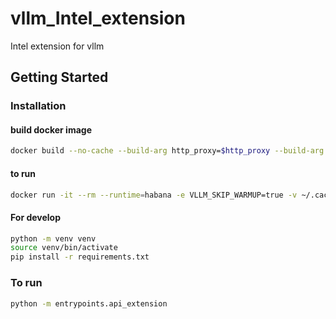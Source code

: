 # vllm_Intel_extension

Intel extension for vllm

## Getting Started

### Installation

#### build docker image

```bash
docker build --no-cache --build-arg http_proxy=$http_proxy --build-arg https_proxy=$https_proxy -f Dockerfile.hpu -t llama3.1-8b-instruct-test .
```

#### to run

```bash
docker run -it --rm --runtime=habana -e VLLM_SKIP_WARMUP=true -v ~/.cache/huggingface:/root/.cache/huggingface -p 8000:8000 -e HF_TOKEN=${HF_TOKEN} -e HABANA_VISIBLE_DEVICES="0" -e OMPI_MCA_btl_vader_single_copy_mechanism=none --cap-add=sys_nice  --ipc=host  llama3.1-8b-instruct-test
```

#### For develop

```bash
python -m venv venv
source venv/bin/activate
pip install -r requirements.txt
```

### To run

```bash
python -m entrypoints.api_extension
```

